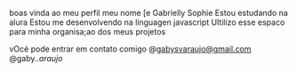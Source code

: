 boas vinda ao meu perfil 
meu nome [e Gabrielly Sophie 
Estou estudando na alura 
Estou me desenvolvendo na linguagen javascript
Ultilizo esse espaco para minha organisa;ao dos meus projetos 

vOcé pode entrar em contato comigo 
@gabysvaraujo@gmail.com
@gaby._.araujo_ 




